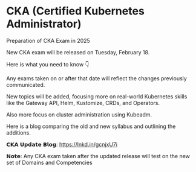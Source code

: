 # CKA (Certified Kubernetes Administrator)

Preparation of CKA Exam in 2025


New CKA exam will be released on Tuesday, February 18.

Here is what you need to know 👇

Any exams taken on or after that date will reflect the changes previously communicated.

New topics will be added, focusing more on real-world Kubernetes skills like the Gateway API, Helm, Kustomize, CRDs, and Operators.

Also more focus on cluster administration using Kubeadm.

Here is a blog comparing the old and new syllabus and outlining the additions.

𝗖𝗞𝗔 𝗨𝗽𝗱𝗮𝘁𝗲 𝗕𝗹𝗼𝗴: https://lnkd.in/gcnjxU7i

𝗡𝗼𝘁𝗲: Any CKA exam taken after the updated release will test on the new set of Domains and Competencies
